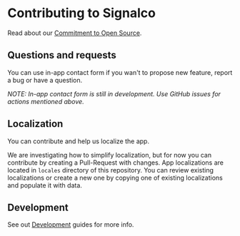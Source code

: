 # Contributing to Signalco

Read about our [Commitment to Open Source](https://www.signalco.io/oss).

## Questions and requests

You can use in-app contact form if you wan't to propose new feature, report a bug or have a question.

_NOTE: In-app contact form is still in development. Use GitHub issues for actions mentioned above._

## Localization

You can contribute and help us localize the app.

We are investigating how to simplify localization, but for now you can contribute by creating a Pull-Request with changes. App localizations are located in `locales` directory of this repository. You can review existing localizations or create a new one by copying one of existing localizations and populate it with data.

## Development

See out [Development](/DEVELOPMENT.md) guides for more info.
